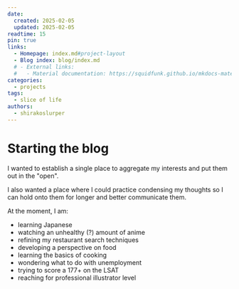 ```yaml
---
date:
  created: 2025-02-05
  updated: 2025-02-05
readtime: 15
pin: true
links:
  - Homepage: index.md#project-layout
  - Blog index: blog/index.md
  # - External links:
  #   - Material documentation: https://squidfunk.github.io/mkdocs-material
categories:
  - projects
tags:
  - slice of life
authors:
  - shirakoslurper
---
```


# Starting the blog

I wanted to establish a single place to aggregate my interests and put them out in the "open".

I also wanted a place where I could practice condensing my thoughts so I can hold onto them for longer and better communicate them.

At the moment, I am:
- learning Japanese
- watching an unhealthy (?) amount of anime
- refining my restaurant search techniques
- developing a perspective on food
- learning the basics of cooking
- wondering what to do with unemployment
- trying to score a 177+ on the LSAT
- reaching for professional illustrator level